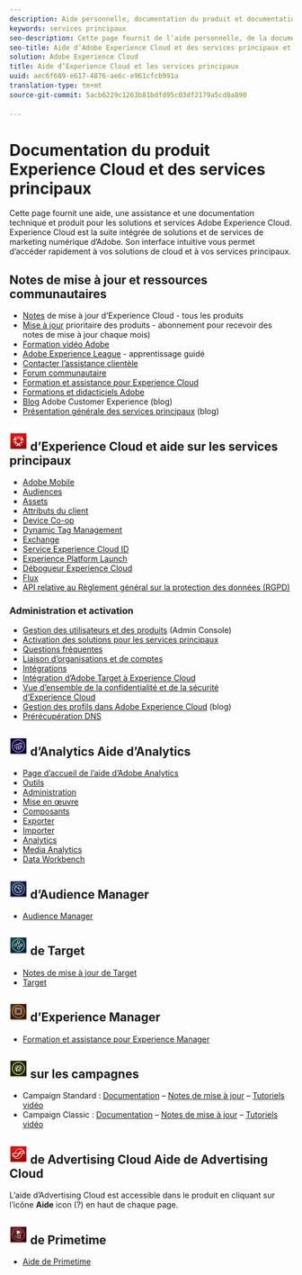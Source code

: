 ```yaml
---
description: Aide personnelle, documentation du produit et documentation technique pour Adobe Experience Cloud. Experience Cloud est la suite intégrée de solutions et de services de marketing numérique d’Adobe.
keywords: services principaux
seo-description: Cette page fournit de l’aide personnelle, de la documentation sur les produits et de la documentation technique pour Experience Cloud.
seo-title: Aide d’Adobe Experience Cloud et des services principaux et documentation du produit.
solution: Adobe Experience Cloud
title: Aide d’Experience Cloud et les services principaux
uuid: aec6f689-e617-4876-ae6c-e961cfcb991a
translation-type: tm+mt
source-git-commit: 5acb6229c1263b81bdfd95c03df2179a5cd8a890

---
```



# Documentation du produit Experience Cloud et des services principaux

Cette page fournit une aide, une assistance et une documentation technique et produit pour les solutions et services Adobe Experience Cloud. Experience Cloud est la suite intégrée de solutions et de services de marketing numérique d’Adobe. Son interface intuitive vous permet d’accéder rapidement à vos solutions de cloud et à vos services principaux.

## Notes de mise à jour et ressources communautaires

* [Notes](https://docs.adobe.com/content/help/en/release-notes/experience-cloud/current.html) de mise à jour d’Experience Cloud - tous les produits
* [Mise à jour](https://www.adobe.com/subscription/priority-product-update.html) prioritaire des produits - abonnement pour recevoir des notes de mise à jour chaque mois)
* [Formation vidéo Adobe](https://docs.adobe.com/content/help/en/core-services-learn/tutorials/overview.html)
* [Adobe Experience League](https://landing.adobe.com/experience-league/) - apprentissage guidé
* [Contacter l’assistance clientèle](https://helpx.adobe.com/contact/enterprise-support.ec.html)
* [Forum communautaire](https://forums.adobe.com/community/experience-cloud)
* [Formation et assistance pour Experience Cloud](https://helpx.adobe.com/support/experience-cloud.html)
* [Formations et didacticiels Adobe](https://helpx.adobe.com/learning.html?promoid=KAUDK)
* [Blog](https://theblog.adobe.com/customer-experience/) Adobe Customer Experience (blog)
* [Présentation générale des services principaux](https://theblog.adobe.com/part-2-capturing-leveraging-consumer-behavior-adobe-marketing-cloud/) (blog)

## ![Aide](assets/experience_cloud_appicon_32.png) d’Experience Cloud et aide sur les services principaux

* [Adobe Mobile](https://docs.adobe.com/content/help/en/mobile-services/using/home.html)
* [Audiences](https://docs.adobe.com/content/help/en/core-services/interface/audiences/audience-library.html)
* [Assets](experience-cloud-assets/experience-cloud-assets.md)
* [Attributs du client](https://docs.adobe.com/content/help/en/core-services/interface/customer-attributes/attributes.html)
* [Device Co-op](https://docs.adobe.com/content/help/en/device-co-op/using/home.html)
* [Dynamic Tag Management](https://docs.adobe.com/content/help/en/dtm/using/dtm-home.html)
* [Exchange](https://experiencecloud.adobeexchange.com/)
* [Service Experience Cloud ID](https://docs.adobe.com/content/help/en/id-service/using/home.html)
* [Experience Platform Launch](https://docs.adobelaunch.com/)
* [Débogueur Experience Cloud](https://marketing.adobe.com/resources/help/en_US/experience-cloud-debugger/)
* [Flux](feed.md)
* [API relative au Règlement général sur la protection des données (RGPD)](https://www.adobe.io/apis/experiencecloud/gdpr.html)

### Administration et activation

* [Gestion des utilisateurs et des produits](admin-getting-started/admin-getting-started.md) (Admin Console)
* [Activation des solutions pour les services principaux](core-services/core-services.md)
* [Questions fréquentes](admin-getting-started/admin-getting-started.md)
* [Liaison d’organisations et de comptes](admin-getting-started/organizations.md)
* [Intégrations](marketing-cloud-integrations.md)
* [Intégration d’Adobe Target à Experience Cloud](https://docs.adobe.com/content/help/en/target/using/integrate/a4t/a4t.html)
* [Vue d’ensemble de la confidentialité et de la sécurité d’Experience Cloud](assets/Adobe-Marketing-Cloud-Privacy-and-Security-Overview.pdf)
* [Gestion des profils dans Adobe Experience Cloud](https://theblog.adobe.com/profile-management-adobe-marketing-cloud-comes-together/) (blog)
* [Prérécupération DNS](admin-getting-started/admin-getting-started.md#concept_6BC8C6856E3644F8956D7AD0A96383B7)

## ![Aide](assets/mc_analytics_32.png) d’Analytics Aide d’Analytics

* [Page d’accueil de l’aide d’Adobe Analytics](https://docs.adobe.com/content/help/en/analytics/landing/home.html)
* [Outils](https://docs.adobe.com/content/help/en/analytics/analyze/home.html)
* [Administration](https://docs.adobe.com/content/help/en/analytics/admin/home.html)
* [Mise en œuvre](https://docs.adobe.com/content/help/en/analytics/implementation/home.html)
* [Composants](https://docs.adobe.com/content/help/en/analytics/components/home.html)
* [Exporter](https://docs.adobe.com/content/help/en/analytics/export/home.html)
* [Importer](https://docs.adobe.com/content/help/en/analytics/import/home.html)
* [Analytics](https://docs.adobe.com/content/help/en/analytics/integration/home.html)
* [Media Analytics](https://docs.adobe.com/content/help/en/media-analytics/using/media-overview.html)
* [Data Workbench](https://marketing.adobe.com/resources/help/en_US/insight/)

## ![Aide](assets/mc_audiencemanager_32.png) d’Audience Manager

* [Audience Manager](https://docs.adobe.com/content/help/en/audience-manager/user-guide/aam-home.html)

## ![Aide](assets/mc_target_32.png) de Target

* [Notes de mise à jour de Target](https://docs.adobe.com/content/help/en/target/using/release-notes/release-notes.html)
* [Target](https://docs.adobe.com/content/help/en/target/using/target-home.html)

## ![Aide](assets/mc_experiencemanager_32.png) d’Experience Manager

* [Formation et assistance pour Experience Manager](https://helpx.adobe.com/support/experience-manager.html)

## ![Aide](assets/mc_campaign_32.png) sur les campagnes

* Campaign Standard : [Documentation](https://helpx.adobe.com/support/campaign/standard.html) – [Notes de mise à jour](https://docs.adobe.com/content/help/en/campaign-standard/using/release-notes/release-notes.html) – [Tutoriels vidéo](https://docs.adobe.com/content/help/en/campaign-learn/campaign-standard-tutorials/overview.html)
* Campaign Classic : [Documentation](https://helpx.adobe.com/support/campaign/classic.html) – [Notes de mise à jour](https://docs.campaign.adobe.com/doc/AC/en/RN.html) – [Tutoriels vidéo](https://docs.adobe.com/content/help/en/campaign-learn/campaign-classic-tutorials/overview.html)

## ![Aide](assets/advertisingcloud_appicon_32.png) de Advertising Cloud Aide de Advertising Cloud

L’aide d’Advertising Cloud est accessible dans le produit en cliquant sur l’icône **Aide** icon (?) en haut de chaque page.

## ![Aide](assets/primetime_app_32.png) de Primetime

* [Aide de Primetime](http://help.adobe.com/en_US/primetime/)
